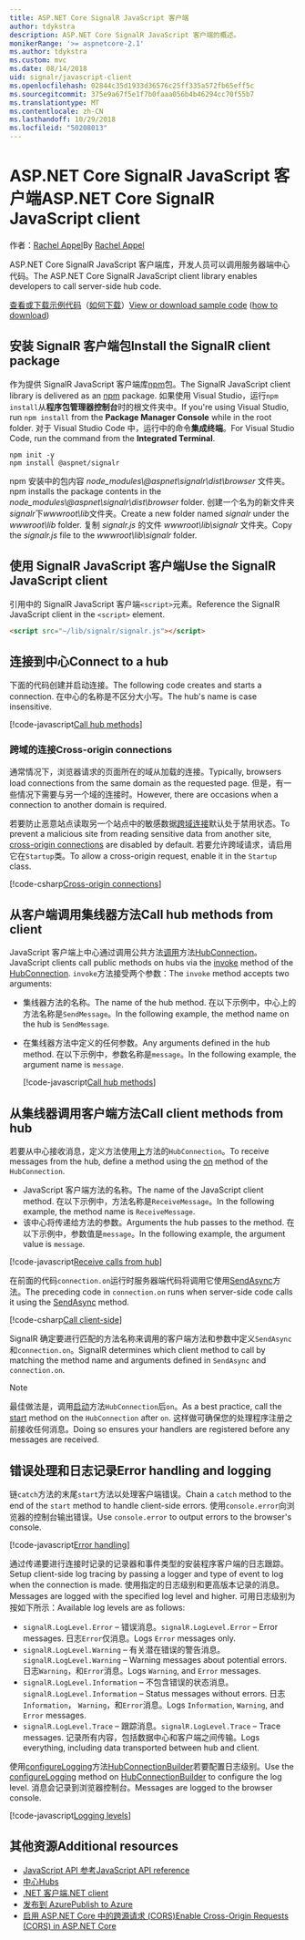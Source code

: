 ```yaml
---
title: ASP.NET Core SignalR JavaScript 客户端
author: tdykstra
description: ASP.NET Core SignalR JavaScript 客户端的概述。
monikerRange: '>= aspnetcore-2.1'
ms.author: tdykstra
ms.custom: mvc
ms.date: 08/14/2018
uid: signalr/javascript-client
ms.openlocfilehash: 02844c35d1933d36576c25ff335a572fb65eff5c
ms.sourcegitcommit: 375e9a67f5e1f7b0faaa056b4b46294cc70f55b7
ms.translationtype: MT
ms.contentlocale: zh-CN
ms.lasthandoff: 10/29/2018
ms.locfileid: "50208013"
---
```

# <a name="aspnet-core-signalr-javascript-client"></a><span data-ttu-id="1b946-103">ASP.NET Core SignalR JavaScript 客户端</span><span class="sxs-lookup"><span data-stu-id="1b946-103">ASP.NET Core SignalR JavaScript client</span></span>

<span data-ttu-id="1b946-104">作者：[Rachel Appel](http://twitter.com/rachelappel)</span><span class="sxs-lookup"><span data-stu-id="1b946-104">By [Rachel Appel](http://twitter.com/rachelappel)</span></span>

<span data-ttu-id="1b946-105">ASP.NET Core SignalR JavaScript 客户端库，开发人员可以调用服务器端中心代码。</span><span class="sxs-lookup"><span data-stu-id="1b946-105">The ASP.NET Core SignalR JavaScript client library enables developers to call server-side hub code.</span></span>

<span data-ttu-id="1b946-106">[查看或下载示例代码](https://github.com/aspnet/Docs/tree/live/aspnetcore/signalr/javascript-client/sample)（[如何下载](xref:index#how-to-download-a-sample)）</span><span class="sxs-lookup"><span data-stu-id="1b946-106">[View or download sample code](https://github.com/aspnet/Docs/tree/live/aspnetcore/signalr/javascript-client/sample) ([how to download](xref:index#how-to-download-a-sample))</span></span>

## <a name="install-the-signalr-client-package"></a><span data-ttu-id="1b946-107">安装 SignalR 客户端包</span><span class="sxs-lookup"><span data-stu-id="1b946-107">Install the SignalR client package</span></span>

<span data-ttu-id="1b946-108">作为提供 SignalR JavaScript 客户端库[npm](https://www.npmjs.com/)包。</span><span class="sxs-lookup"><span data-stu-id="1b946-108">The SignalR JavaScript client library is delivered as an [npm](https://www.npmjs.com/) package.</span></span> <span data-ttu-id="1b946-109">如果使用 Visual Studio，运行`npm install`从**程序包管理器控制台**时的根文件夹中。</span><span class="sxs-lookup"><span data-stu-id="1b946-109">If you're using Visual Studio, run `npm install` from the **Package Manager Console** while in the root folder.</span></span> <span data-ttu-id="1b946-110">对于 Visual Studio Code 中，运行中的命令**集成终端**。</span><span class="sxs-lookup"><span data-stu-id="1b946-110">For Visual Studio Code, run the command from the **Integrated Terminal**.</span></span>

  ```console
  npm init -y
  npm install @aspnet/signalr
  ```

<span data-ttu-id="1b946-111">npm 安装中的包内容 *node_modules\\@aspnet\signalr\dist\browser* 文件夹。</span><span class="sxs-lookup"><span data-stu-id="1b946-111">npm installs the package contents in the *node_modules\\@aspnet\signalr\dist\browser* folder.</span></span> <span data-ttu-id="1b946-112">创建一个名为的新文件夹*signalr*下*wwwroot\\lib*文件夹。</span><span class="sxs-lookup"><span data-stu-id="1b946-112">Create a new folder named *signalr* under the *wwwroot\\lib* folder.</span></span> <span data-ttu-id="1b946-113">复制 *signalr.js* 的文件 *wwwroot\lib\signalr* 文件夹。</span><span class="sxs-lookup"><span data-stu-id="1b946-113">Copy the *signalr.js* file to the *wwwroot\lib\signalr* folder.</span></span>

## <a name="use-the-signalr-javascript-client"></a><span data-ttu-id="1b946-114">使用 SignalR JavaScript 客户端</span><span class="sxs-lookup"><span data-stu-id="1b946-114">Use the SignalR JavaScript client</span></span>

<span data-ttu-id="1b946-115">引用中的 SignalR JavaScript 客户端`<script>`元素。</span><span class="sxs-lookup"><span data-stu-id="1b946-115">Reference the SignalR JavaScript client in the `<script>` element.</span></span>

```html
<script src="~/lib/signalr/signalr.js"></script>
```

## <a name="connect-to-a-hub"></a><span data-ttu-id="1b946-116">连接到中心</span><span class="sxs-lookup"><span data-stu-id="1b946-116">Connect to a hub</span></span>

<span data-ttu-id="1b946-117">下面的代码创建并启动连接。</span><span class="sxs-lookup"><span data-stu-id="1b946-117">The following code creates and starts a connection.</span></span> <span data-ttu-id="1b946-118">在中心的名称是不区分大小写。</span><span class="sxs-lookup"><span data-stu-id="1b946-118">The hub's name is case insensitive.</span></span>

[!code-javascript[Call hub methods](javascript-client/sample/wwwroot/js/chat.js?range=9-12,28)]

### <a name="cross-origin-connections"></a><span data-ttu-id="1b946-119">跨域的连接</span><span class="sxs-lookup"><span data-stu-id="1b946-119">Cross-origin connections</span></span>

<span data-ttu-id="1b946-120">通常情况下，浏览器请求的页面所在的域从加载的连接。</span><span class="sxs-lookup"><span data-stu-id="1b946-120">Typically, browsers load connections from the same domain as the requested page.</span></span> <span data-ttu-id="1b946-121">但是，有一些情况下需要与另一个域的连接时。</span><span class="sxs-lookup"><span data-stu-id="1b946-121">However, there are occasions when a connection to another domain is required.</span></span>

<span data-ttu-id="1b946-122">若要防止恶意站点读取另一个站点中的敏感数据[跨域连接](xref:security/cors)默认处于禁用状态。</span><span class="sxs-lookup"><span data-stu-id="1b946-122">To prevent a malicious site from reading sensitive data from another site, [cross-origin connections](xref:security/cors) are disabled by default.</span></span> <span data-ttu-id="1b946-123">若要允许跨域请求，请启用它在`Startup`类。</span><span class="sxs-lookup"><span data-stu-id="1b946-123">To allow a cross-origin request, enable it in the `Startup` class.</span></span>

[!code-csharp[Cross-origin connections](javascript-client/sample/Startup.cs?highlight=29-35,56)]

## <a name="call-hub-methods-from-client"></a><span data-ttu-id="1b946-124">从客户端调用集线器方法</span><span class="sxs-lookup"><span data-stu-id="1b946-124">Call hub methods from client</span></span>

<span data-ttu-id="1b946-125">JavaScript 客户端上中心通过调用公共方法[调用](/javascript/api/%40aspnet/signalr/hubconnection#invoke)方法[HubConnection](/javascript/api/%40aspnet/signalr/hubconnection)。</span><span class="sxs-lookup"><span data-stu-id="1b946-125">JavaScript clients call public methods on hubs via the [invoke](/javascript/api/%40aspnet/signalr/hubconnection#invoke) method of the [HubConnection](/javascript/api/%40aspnet/signalr/hubconnection).</span></span> <span data-ttu-id="1b946-126">`invoke`方法接受两个参数：</span><span class="sxs-lookup"><span data-stu-id="1b946-126">The `invoke` method accepts two arguments:</span></span>

* <span data-ttu-id="1b946-127">集线器方法的名称。</span><span class="sxs-lookup"><span data-stu-id="1b946-127">The name of the hub method.</span></span> <span data-ttu-id="1b946-128">在以下示例中，中心上的方法名称是`SendMessage`。</span><span class="sxs-lookup"><span data-stu-id="1b946-128">In the following example, the method name on the hub is `SendMessage`.</span></span>
* <span data-ttu-id="1b946-129">在集线器方法中定义的任何参数。</span><span class="sxs-lookup"><span data-stu-id="1b946-129">Any arguments defined in the hub method.</span></span> <span data-ttu-id="1b946-130">在以下示例中，参数名称是`message`。</span><span class="sxs-lookup"><span data-stu-id="1b946-130">In the following example, the argument name is `message`.</span></span>

  [!code-javascript[Call hub methods](javascript-client/sample/wwwroot/js/chat.js?range=24)]

## <a name="call-client-methods-from-hub"></a><span data-ttu-id="1b946-131">从集线器调用客户端方法</span><span class="sxs-lookup"><span data-stu-id="1b946-131">Call client methods from hub</span></span>

<span data-ttu-id="1b946-132">若要从中心接收消息，定义方法使用[上](/javascript/api/%40aspnet/signalr/hubconnection#on)方法的`HubConnection`。</span><span class="sxs-lookup"><span data-stu-id="1b946-132">To receive messages from the hub, define a method using the [on](/javascript/api/%40aspnet/signalr/hubconnection#on) method of the `HubConnection`.</span></span>

* <span data-ttu-id="1b946-133">JavaScript 客户端方法的名称。</span><span class="sxs-lookup"><span data-stu-id="1b946-133">The name of the JavaScript client method.</span></span> <span data-ttu-id="1b946-134">在以下示例中，方法名称是`ReceiveMessage`。</span><span class="sxs-lookup"><span data-stu-id="1b946-134">In the following example, the method name is `ReceiveMessage`.</span></span>
* <span data-ttu-id="1b946-135">该中心将传递给方法的参数。</span><span class="sxs-lookup"><span data-stu-id="1b946-135">Arguments the hub passes to the method.</span></span> <span data-ttu-id="1b946-136">在以下示例中，参数值是`message`。</span><span class="sxs-lookup"><span data-stu-id="1b946-136">In the following example, the argument value is `message`.</span></span>

[!code-javascript[Receive calls from hub](javascript-client/sample/wwwroot/js/chat.js?range=14-19)]

<span data-ttu-id="1b946-137">在前面的代码`connection.on`运行时服务器端代码将调用它使用[SendAsync](/dotnet/api/microsoft.aspnetcore.signalr.clientproxyextensions.sendasync)方法。</span><span class="sxs-lookup"><span data-stu-id="1b946-137">The preceding code in `connection.on` runs when server-side code calls it using the [SendAsync](/dotnet/api/microsoft.aspnetcore.signalr.clientproxyextensions.sendasync) method.</span></span>

[!code-csharp[Call client-side](javascript-client/sample/hubs/chathub.cs?range=8-11)]

<span data-ttu-id="1b946-138">SignalR 确定要进行匹配的方法名称来调用的客户端方法和参数中定义`SendAsync`和`connection.on`。</span><span class="sxs-lookup"><span data-stu-id="1b946-138">SignalR determines which client method to call by matching the method name and arguments defined in `SendAsync` and `connection.on`.</span></span>

> [!NOTE]
> <span data-ttu-id="1b946-139">最佳做法是，调用[启动](/javascript/api/%40aspnet/signalr/hubconnection#start)方法`HubConnection`后`on`。</span><span class="sxs-lookup"><span data-stu-id="1b946-139">As a best practice, call the [start](/javascript/api/%40aspnet/signalr/hubconnection#start) method on the `HubConnection` after `on`.</span></span> <span data-ttu-id="1b946-140">这样做可确保您的处理程序注册之前接收任何消息。</span><span class="sxs-lookup"><span data-stu-id="1b946-140">Doing so ensures your handlers are registered before any messages are received.</span></span>

## <a name="error-handling-and-logging"></a><span data-ttu-id="1b946-141">错误处理和日志记录</span><span class="sxs-lookup"><span data-stu-id="1b946-141">Error handling and logging</span></span>

<span data-ttu-id="1b946-142">链`catch`方法的末尾`start`方法以处理客户端错误。</span><span class="sxs-lookup"><span data-stu-id="1b946-142">Chain a `catch` method to the end of the `start` method to handle client-side errors.</span></span> <span data-ttu-id="1b946-143">使用`console.error`向浏览器的控制台输出错误。</span><span class="sxs-lookup"><span data-stu-id="1b946-143">Use `console.error` to output errors to the browser's console.</span></span>

[!code-javascript[Error handling](javascript-client/sample/wwwroot/js/chat.js?range=28)]

<span data-ttu-id="1b946-144">通过传递要进行连接时记录的记录器和事件类型的安装程序客户端的日志跟踪。</span><span class="sxs-lookup"><span data-stu-id="1b946-144">Setup client-side log tracing by passing a logger and type of event to log when the connection is made.</span></span> <span data-ttu-id="1b946-145">使用指定的日志级别和更高版本记录的消息。</span><span class="sxs-lookup"><span data-stu-id="1b946-145">Messages are logged with the specified log level and higher.</span></span> <span data-ttu-id="1b946-146">可用日志级别为按如下所示：</span><span class="sxs-lookup"><span data-stu-id="1b946-146">Available log levels are as follows:</span></span>

* <span data-ttu-id="1b946-147">`signalR.LogLevel.Error` &ndash; 错误消息。</span><span class="sxs-lookup"><span data-stu-id="1b946-147">`signalR.LogLevel.Error` &ndash; Error messages.</span></span> <span data-ttu-id="1b946-148">日志`Error`仅消息。</span><span class="sxs-lookup"><span data-stu-id="1b946-148">Logs `Error` messages only.</span></span>
* <span data-ttu-id="1b946-149">`signalR.LogLevel.Warning` &ndash; 有关潜在错误的警告消息。</span><span class="sxs-lookup"><span data-stu-id="1b946-149">`signalR.LogLevel.Warning` &ndash; Warning messages about potential errors.</span></span> <span data-ttu-id="1b946-150">日志`Warning`，和`Error`消息。</span><span class="sxs-lookup"><span data-stu-id="1b946-150">Logs `Warning`, and `Error` messages.</span></span>
* <span data-ttu-id="1b946-151">`signalR.LogLevel.Information` &ndash; 不包含错误的状态消息。</span><span class="sxs-lookup"><span data-stu-id="1b946-151">`signalR.LogLevel.Information` &ndash; Status messages without errors.</span></span> <span data-ttu-id="1b946-152">日志`Information`， `Warning`，和`Error`消息。</span><span class="sxs-lookup"><span data-stu-id="1b946-152">Logs `Information`, `Warning`, and `Error` messages.</span></span>
* <span data-ttu-id="1b946-153">`signalR.LogLevel.Trace` &ndash; 跟踪消息。</span><span class="sxs-lookup"><span data-stu-id="1b946-153">`signalR.LogLevel.Trace` &ndash; Trace messages.</span></span> <span data-ttu-id="1b946-154">记录所有内容，包括数据中心和客户端之间传输。</span><span class="sxs-lookup"><span data-stu-id="1b946-154">Logs everything, including data transported between hub and client.</span></span>

<span data-ttu-id="1b946-155">使用[configureLogging](/javascript/api/%40aspnet/signalr/hubconnectionbuilder#configurelogging)方法[HubConnectionBuilder](/javascript/api/%40aspnet/signalr/hubconnectionbuilder)若要配置日志级别。</span><span class="sxs-lookup"><span data-stu-id="1b946-155">Use the [configureLogging](/javascript/api/%40aspnet/signalr/hubconnectionbuilder#configurelogging) method on [HubConnectionBuilder](/javascript/api/%40aspnet/signalr/hubconnectionbuilder) to configure the log level.</span></span> <span data-ttu-id="1b946-156">消息会记录到浏览器控制台。</span><span class="sxs-lookup"><span data-stu-id="1b946-156">Messages are logged to the browser console.</span></span>

[!code-javascript[Logging levels](javascript-client/sample/wwwroot/js/chat.js?range=9-12)]

## <a name="additional-resources"></a><span data-ttu-id="1b946-157">其他资源</span><span class="sxs-lookup"><span data-stu-id="1b946-157">Additional resources</span></span>

* [<span data-ttu-id="1b946-158">JavaScript API 参考</span><span class="sxs-lookup"><span data-stu-id="1b946-158">JavaScript API reference</span></span>](/javascript/api/?view=signalr-js-latest)
* [<span data-ttu-id="1b946-159">中心</span><span class="sxs-lookup"><span data-stu-id="1b946-159">Hubs</span></span>](xref:signalr/hubs)
* [<span data-ttu-id="1b946-160">.NET 客户端</span><span class="sxs-lookup"><span data-stu-id="1b946-160">.NET client</span></span>](xref:signalr/dotnet-client)
* [<span data-ttu-id="1b946-161">发布到 Azure</span><span class="sxs-lookup"><span data-stu-id="1b946-161">Publish to Azure</span></span>](xref:signalr/publish-to-azure-web-app)
* [<span data-ttu-id="1b946-162">启用 ASP.NET Core 中的跨源请求 (CORS)</span><span class="sxs-lookup"><span data-stu-id="1b946-162">Enable Cross-Origin Requests (CORS) in ASP.NET Core</span></span>](xref:security/cors)
